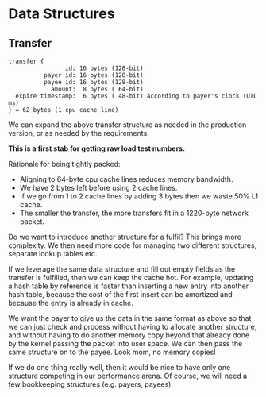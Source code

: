 # Data Structures

## Transfer

```
transfer {
                id: 16 bytes (128-bit)
          payer id: 16 bytes (128-bit)
          payee id: 16 bytes (128-bit)
            amount:  8 bytes ( 64-bit)
  expire timestamp:  6 bytes ( 48-bit) According to payer's clock (UTC ms)
} = 62 bytes (1 cpu cache line)
```

We can expand the above transfer structure as needed in the production version,
or as needed by the requirements.

**This is a first stab for getting raw load test numbers.**

Rationale for being tightly packed:

* Aligning to 64-byte cpu cache lines reduces memory bandwidth.
* We have 2 bytes left before using 2 cache lines.
* If we go from 1 to 2 cache lines by adding 3 bytes then we waste 50% L1 cache.
* The smaller the transfer, the more transfers fit in a 1220-byte network packet.

Do we want to introduce another structure for a fulfil? This brings more complexity. We then need more code for managing two different
structures, separate lookup tables etc.

If we leverage the same data structure and fill out empty fields as the transfer
is fulfilled, then we can keep the cache hot. For example, updating a hash table
by reference is faster than inserting a new entry into another hash table,
because the cost of the first insert can be amortized and because the entry is
already in cache.

We want the payer to give us the data in the same format as above so that we can
just check and process without having to allocate another structure, and without
having to do another memory copy beyond that already done by the kernel passing
the packet into user space. We can then pass the same structure on to the payee.
Look mom, no memory copies!

If we do one thing really well, then it would be nice to have only one structure
competing in our performance arena. Of course, we will need a few bookkeeping
structures (e.g. payers, payees).
